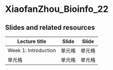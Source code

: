 # XiaofanZhou_Bioinfo_22

## Slides and related resources 
|  Lecture title   | Slide  | Slide  |
|  ----  | ----  | ----  |
| Week 1: Introduction  | 单元格 | 单元格 |
| 单元格  | 单元格 | 单元格 |
